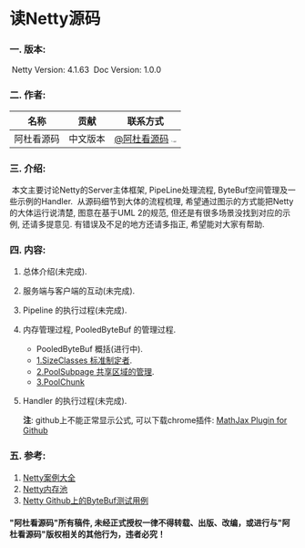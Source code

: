# 读Netty源码

### 一. 版本:

​	Netty Version: 4.1.63
​	Doc Version: 1.0.0

### 二. 作者:	

| 名称 | 贡献 | 联系方式 |
|:------------:|:------------:|:----------:|
| 阿杜看源码 | 中文版本 | [@阿杜看源码]() <img src="./netty_4.1.63/images/weixin.png" alt="二维码" style="zoom:15%;" /> |

### 三. 介绍:

​	本文主要讨论Netty的Server主体框架, PipeLine处理流程, ByteBuf空间管理及一些示例的Handler.
​	从源码细节到大体的流程梳理, 希望通过图示的方式能把Netty的大体运行说清楚, 图意在基于UML 2的规范, 但还是有很多场景没找到对应的示例, 还请多提意见. 
​	有错误及不足的地方还请多指正, 希望能对大家有帮助. 

### 四. 内容:

1. 总体介绍(未完成).

2. 服务端与客户端的互动(未完成).

3. Pipeline 的执行过程(未完成).

4. 内存管理过程, PooledByteBuf 的管理过程.

   - PooledByteBuf 概括(进行中).
   - [1.SizeClasses 标准制定者](https://mingdu.github.io/Reading-Netty-SourceCode/netty_4.1.63/1.SizeClasses.html).
   - [2.PoolSubpage 共享区域的管理](https://mingdu.github.io/Reading-Netty-SourceCode/netty_4.1.63/2.PoolSubpage.html).
   - [3.PoolChunk](./netty_4.1.63/3.PoolChunk.html)

5. Handler 的执行过程(未完成).

   

   **注**: github上不能正常显示公式, 可以下载chrome插件: [MathJax Plugin for Github](https://chrome.google.com/webstore/detail/mathax-plugin-for-github/ioemnmodlmafdkllaclgeombjnmnbima/related)

### 五. 参考:

1. [Netty案例大全](https://github.com/waylau/netty-4-user-guide-demos)
2. [Netty内存池](https://blog.csdn.net/cq_pf/article/details/107767775)
3. [Netty Github上的ByteBuf测试用例]( https://github.com/netty/netty/tree/4.1/buffer/src/test/java/io/netty/buffer)



#### 	"阿杜看源码"所有稿件, 未经正式授权一律不得转载、出版、改编，或进行与"阿杜看源码"版权相关的其他行为，违者必究！
